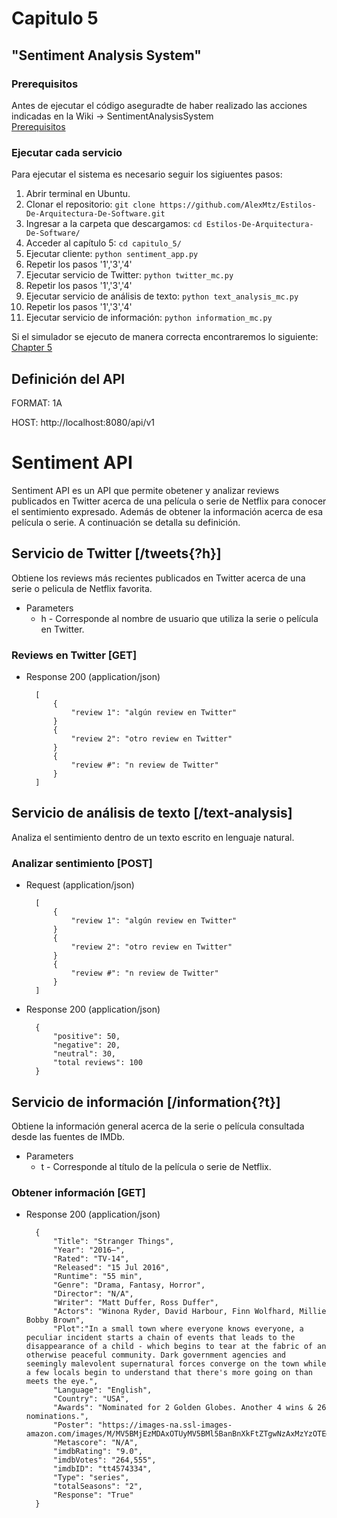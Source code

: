 # Capitulo 5

## "Sentiment Analysis System"

### Prerequisitos

Antes de ejecutar el código aseguradte de haber realizado las acciones indicadas en la Wiki -> SentimentAnalysisSystem  
[Prerequisitos](https://github.com/AlexMtz/Estilos-De-Arquitectura-De-Software/wiki/SentimentAnalysisSystem)

### Ejecutar cada servicio

Para ejecutar el sistema es necesario seguir los sigiuentes pasos:  
1. Abrir terminal en Ubuntu.  
2. Clonar el repositorio:   `git clone https://github.com/AlexMtz/Estilos-De-Arquitectura-De-Software.git`  
3. Ingresar a la carpeta que descargamos:   `cd Estilos-De-Arquitectura-De-Software/`  
4. Acceder al capítulo 5:  `cd capitulo_5/`  
5. Ejecutar cliente: `python sentiment_app.py`
6. Repetir los pasos '1','3','4'
7. Ejecutar servicio de Twitter: `python twitter_mc.py`
8. Repetir los pasos '1','3','4'
9. Ejecutar servicio de análisis de texto: `python text_analysis_mc.py`
10. Repetir los pasos '1','3','4'
5. Ejecutar servicio de información: `python information_mc.py
`  

Si el simulador se ejecuto de manera correcta encontraremos lo siguiente:  
[Chapter 5](https://drive.google.com/open?id=0B1FMJsKfgRaPRnZCMDhUYkhTQms)

## Definición del API

FORMAT: 1A

HOST: http://localhost:8080/api/v1

# Sentiment API

Sentiment API es un API que permite obetener y analizar reviews 
publicados en Twitter acerca de una película o serie de Netflix para
conocer el sentimiento expresado. Además de obtener la información
acerca de esa película o serie. A continuación se detalla su 
definición.

## Servicio de Twitter [/tweets{?h}]

Obtiene los reviews más recientes publicados en Twitter acerca de una
serie o pelicula de Netflix favorita.

+ Parameters
    + h - Corresponde al nombre de usuario que utiliza la serie o película
    en Twitter.
    

### Reviews en Twitter [GET]
+ Response 200 (application/json)

        [
            {
                "review 1": "algún review en Twitter"
            }
            {
                "review 2": "otro review en Twitter"
            }
            {
                "review #": "n review de Twitter"
            }
        ]

## Servicio de análisis de texto [/text-analysis]

Analiza el sentimiento dentro de un texto escrito en lenguaje natural.

### Analizar sentimiento [POST]

+ Request (application/json)

        [
            {
                "review 1": "algún review en Twitter"
            }
            {
                "review 2": "otro review en Twitter"
            }
            {
                "review #": "n review de Twitter"
            }
        ]

+ Response 200 (application/json)

        {
            "positive": 50,
            "negative": 20,
            "neutral": 30,
            "total reviews": 100
        }

## Servicio de información [/information{?t}]

Obtiene la información general acerca de la serie o película consultada
desde las fuentes de IMDb.

+ Parameters
    + t - Corresponde al título de la película o serie de Netflix.

### Obtener información [GET]
+ Response 200 (application/json)

        {
            "Title": "Stranger Things",
            "Year": "2016–",
            "Rated": "TV-14",
            "Released": "15 Jul 2016",
            "Runtime": "55 min",
            "Genre": "Drama, Fantasy, Horror",
            "Director": "N/A",
            "Writer": "Matt Duffer, Ross Duffer",
            "Actors": "Winona Ryder, David Harbour, Finn Wolfhard, Millie Bobby Brown",
            "Plot":"In a small town where everyone knows everyone, a peculiar incident starts a chain of events that leads to the disappearance of a child - which begins to tear at the fabric of an otherwise peaceful community. Dark government agencies and seemingly malevolent supernatural forces converge on the town while a few locals begin to understand that there's more going on than meets the eye.",
            "Language": "English",
            "Country": "USA",
            "Awards": "Nominated for 2 Golden Globes. Another 4 wins & 26 nominations.",
            "Poster": "https://images-na.ssl-images-amazon.com/images/M/MV5BMjEzMDAxOTUyMV5BMl5BanBnXkFtZTgwNzAxMzYzOTE@._V1_SX300.jpg",
            "Metascore": "N/A",
            "imdbRating": "9.0",
            "imdbVotes": "264,555",
            "imdbID": "tt4574334",
            "Type": "series",
            "totalSeasons": "2",
            "Response": "True"
        }


